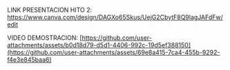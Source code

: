 LINK PRESENTACION HITO 2:
https://www.canva.com/design/DAGXo65Skus/UejG2CbytF8Q9lagJAFdFw/edit

VIDEO DEMOSTRACION:
[https://github.com/user-attachments/assets/b0d18d79-d5d1-4406-992c-19d5ef388150](https://github.com/user-attachments/assets/69e8a415-7ca4-455b-9292-f4e3e845baa6)
